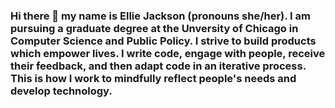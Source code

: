 ### Hi there 👋 my name is Ellie Jackson (pronouns she/her). I am pursuing a graduate degree at the Unversity of Chicago in Computer Science and Public Policy. I strive to build products which empower lives. I write code, engage with people, receive their feedback, and then adapt code in an iterative process. This is how I work to mindfully reflect people's needs and develop technology.
